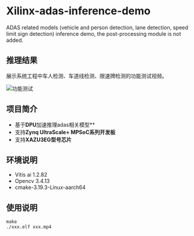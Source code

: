 # Xilinx-adas-inference-demo
ADAS related models (vehicle and person detection, lane detection, speed limit sign detection) inference demo, the post-processing module is not added.

## 推理结果

展示系统工程中车人检测、车道线检测、限速牌检测的功能测试视频。

![功能测试](https://github.com/allrivertosea/Xilinx-adas-inference-demo/blob/main/test.gif)

## 项目简介

- 基于**DPU**加速推理adas相关模型**
- 支持**Zynq UltraScale+ MPSoC系列开发板**
- 支持**XAZU3EG型号芯片**

## 环境说明

- Vitis ai 1.2.82
- Opencv 3.4.13
- cmake-3.19.3-Linux-aarch64

## 使用说明

```
make
./xxx.elf xxx.mp4
```


